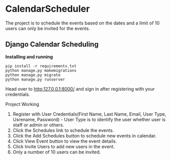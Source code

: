 # CalendarScheduler
The project is to schedule the events based on the dates and a limit of 10 users can only be invited for the events.

## Django Calendar Scheduling

__Installing and running__

```
pip install -r requirements.txt
python manage.py makemigrations
python manage.py migrate
python manage.py runserver
```

Head over to [http:127.0.0.1:8000/](http:127.0.0.1:8000/) and sign in after registering with your credentials.  

Project Working
1) Register with User Credentials(First Name, Last Name, Email, User Type, Usrename, Password) - User Type is to identify the user whether user is staff or admin or others.
2) Click the Schedules link to schedule the events.
3) Click the Add Schedules button to schedule new events in calendar.
4) Click View Event button to view the event details.
5) Click Invite Users to add new users in the event.
6) Only a number of 10 users can be invited.


